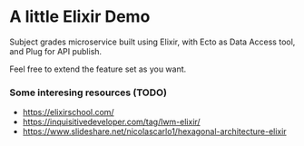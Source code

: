 # A little Elixir Demo

Subject grades microservice built using Elixir, with Ecto as Data Access tool, and Plug for API publish.

Feel free to extend the feature set as you want.

### **Some interesing resources (TODO)** ###

* https://elixirschool.com/
* https://inquisitivedeveloper.com/tag/lwm-elixir/
* https://www.slideshare.net/nicolascarlo1/hexagonal-architecture-elixir
